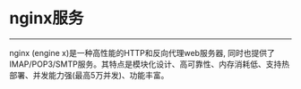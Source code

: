 # nginx服务
---

nginx (engine x)是一种高性能的HTTP和反向代理web服务器, 同时也提供了IMAP/POP3/SMTP服务。其特点是模块化设计、高可靠性、内存消耗低、支持热部署、并发能力强(最高5万并发)、功能丰富。
